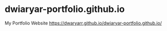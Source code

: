 # dwiaryar-portfolio.github.io
My Portfolio Website
https://dwaryarr.github.io/dwiaryar-portfolio.github.io/
